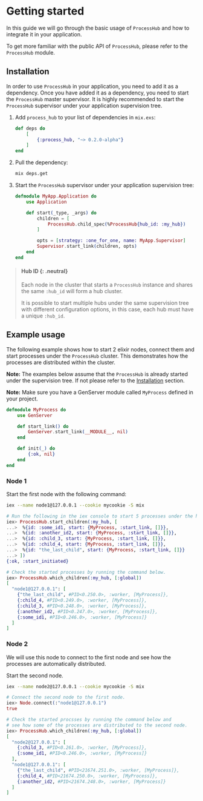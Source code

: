 # Getting started

In this guide we will go through the basic usage of `ProcessHub` and how to integrate 
it in your application.

To get more familiar with the public API of `ProcessHub`, please refer to the `ProcessHub` module.

## Installation

In order to use `ProcessHub` in your application, you need to add it as a dependency.
Once you have added it as a dependency, you need to start the `ProcessHub` master supervisor.
It is highly recommended to start the `ProcessHub` supervisor under your application 
supervision tree.

1. Add `process_hub` to your list of dependencies in `mix.exs`:
    ```elixir
    def deps do
        [
            {:process_hub, "~> 0.2.0-alpha"}
        ]
    end
    ```

2. Pull the dependency:
    ```bash
    mix deps.get
    ```

3. Start the `ProcessHub` supervisor under your application supervision tree:
    ```elixir
    defmodule MyApp.Application do
        use Application

        def start(_type, _args) do
            children = [
                ProcessHub.child_spec(%ProcessHub{hub_id: :my_hub})
            ]

            opts = [strategy: :one_for_one, name: MyApp.Supervisor]
            Supervisor.start_link(children, opts)
        end
    end
    ```

> #### Hub ID {: .neutral}
>
> Each node in the cluster that starts a `ProcessHub` instance and shares the same `:hub_id` will 
> form a hub cluster.
>
> It is possible to start multiple hubs under the same supervision tree with
> different configuration options, in this case, each hub must have a unique `:hub_id`.

## Example usage
The following example shows how to start 2 elixir nodes, connect them and start processes
under the `ProcessHub` cluster. This demonstrates how the processes are distributed within
the cluster.

**Note:** The examples below assume that the `ProcessHub` is already started under the
supervision tree. If not please refer to the [Installation](#installation) section.

**Note:** Make sure you have a GenServer module called `MyProcess` defined in your project.
```elixir
defmodule MyProcess do
    use GenServer

    def start_link() do
        GenServer.start_link(__MODULE__, nil)
    end

    def init(_) do
        {:ok, nil}
    end
end
```

<!-- tabs-open -->

### Node 1

Start the first node with the following command:

```bash
iex --name node1@127.0.0.1 --cookie mycookie -S mix
```

```elixir
# Run the following in the iex console to start 5 processes under the hub.
iex> ProcessHub.start_children(:my_hub, [
...>  %{id: :some_id1, start: {MyProcess, :start_link, []}},
...>  %{id: :another_id2, start: {MyProcess, :start_link, []}},
...>  %{id: :child_3, start: {MyProcess, :start_link, []}},
...>  %{id: :child_4, start: {MyProcess, :start_link, []}},
...>  %{id: "the_last_child", start: {MyProcess, :start_link, []}}
...> ])
{:ok, :start_initiated}

# Check the started processes by running the command below.
iex> ProcessHub.which_children(:my_hub, [:global])
[
  "node1@127.0.0.1": [
    {"the_last_child", #PID<0.250.0>, :worker, [MyProcess]},
    {:child_4, #PID<0.249.0>, :worker, [MyProcess]},
    {:child_3, #PID<0.248.0>, :worker, [MyProcess]},
    {:another_id2, #PID<0.247.0>, :worker, [MyProcess]},
    {:some_id1, #PID<0.246.0>, :worker, [MyProcess]}
  ]
]
```

### Node 2
We will use this node to connect to the first node and see how the processes are
automatically distributed.

Start the second node.
```bash
iex --name node2@127.0.0.1 --cookie mycookie -S mix
```

```elixir
# Connect the second node to the first node.
iex> Node.connect(:"node1@127.0.0.1")
true

# Check the started procsses by running the command below and
# see how some of the processes are distributed to the second node.
iex> ProcessHub.which_children(:my_hub, [:global])
[
  "node2@127.0.0.1": [
    {:child_3, #PID<0.261.0>, :worker, [MyProcess]},
    {:some_id1, #PID<0.246.0>, :worker, [MyProcess]}
  ],
  "node1@127.0.0.1": [
    {"the_last_child", #PID<21674.251.0>, :worker, [MyProcess]},
    {:child_4, #PID<21674.250.0>, :worker, [MyProcess]},
    {:another_id2, #PID<21674.248.0>, :worker, [MyProcess]}
  ]
]
```
<!-- tabs-close -->
